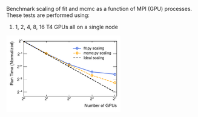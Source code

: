 Benchmark scaling of fit and mcmc as a function of MPI (GPU) processes. These tests are performed using:
1. 1, 2, 4, 8, 16 T4 GPUs all on a single node

<img width="60%" src="./results/scaling.png" alt="mpi_scaling png" />
